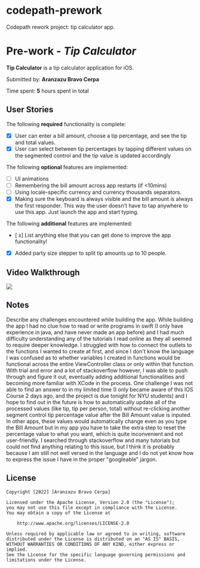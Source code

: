 # codepath-prework
Codepath rework project: tip calculator app.

# Pre-work - *Tip Calculator*

**Tip Calculator** is a tip calculator application for iOS.

Submitted by: **Aranzazu Bravo Cerpa**

Time spent: **5** hours spent in total

## User Stories

The following **required** functionality is complete:

* [x] User can enter a bill amount, choose a tip percentage, and see the tip and total values.
* [x] User can select between tip percentages by tapping different values on the segmented control and the tip value is updated accordingly

The following **optional** features are implemented:

* [ ] UI animations
* [ ] Remembering the bill amount across app restarts (if <10mins)
* [ ] Using locale-specific currency and currency thousands separators.
* [x] Making sure the keyboard is always visible and the bill amount is always the first responder. This way the user doesn't have to tap anywhere to use this app. Just launch the app and start typing.

The following **additional** features are implemented:

- [ x] List anything else that you can get done to improve the app functionality!
- [x] Added party size stepper to split tip amounts up to 10 people.

## Video Walkthrough

![](https://i.imgur.com/NEGf8pG.gif)



## Notes

Describe any challenges encountered while building the app.
    While building the app I had no clue how to read or write programs in swift (I only have experience in java, and have never made an app before) and I had much difficulty understanding any of the tutorials I read online as they all seemed to require deeper knowledge. I struggled with how to connect the outlets to the functions I wanted to create at first, and since I don't know the language I was confused as to whether variables I created in functions would be functional across the entire ViewController class or only within that function. With trial and error and a lot of stackoverflow however, I was able to push through and figure it out, eventually adding additional functionalities and becoming more familiar with XCode in the process.
    One challenge I was not able to find an answer to in my limited time (I only became aware of this IOS Course 2 days ago, and the project is due tonight for NYU students) and I hope to find out in the future is how to automatically update all of the processed values (like tip, tip per person, total) without re-clicking another segment control tip percentage value after the Bill Amount value is inputed. In other apps, these values would automatically change even as you type the Bill Amount but in my app you have to take the extra step to reset the percentage value to what you want, which is quite inconvenient and not user-friendly. I searched through stackoverflow and many tutorials but could not find anything relating to this issue, but I think it is probably because I am still not well versed in the language and I do not yet know how to express the issue I have in the proper "googleable" jargon. 

## License

    Copyright [2022] [Aranzazu Bravo Cerpa]

    Licensed under the Apache License, Version 2.0 (the "License");
    you may not use this file except in compliance with the License.
    You may obtain a copy of the License at

        http://www.apache.org/licenses/LICENSE-2.0

    Unless required by applicable law or agreed to in writing, software
    distributed under the License is distributed on an "AS IS" BASIS,
    WITHOUT WARRANTIES OR CONDITIONS OF ANY KIND, either express or implied.
    See the License for the specific language governing permissions and
    limitations under the License.


